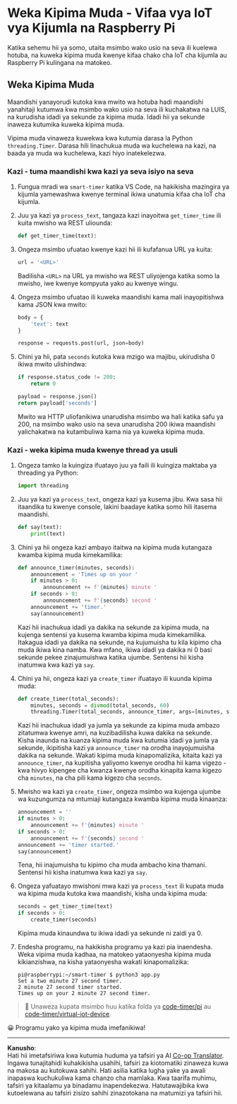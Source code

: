 <!--
CO_OP_TRANSLATOR_METADATA:
{
  "original_hash": "64ad4ddb4de81a18b7252e968f10b404",
  "translation_date": "2025-08-27T21:14:57+00:00",
  "source_file": "6-consumer/lessons/3-spoken-feedback/single-board-computer-set-timer.md",
  "language_code": "sw"
}
-->
# Weka Kipima Muda - Vifaa vya IoT vya Kijumla na Raspberry Pi

Katika sehemu hii ya somo, utaita msimbo wako usio na seva ili kuelewa hotuba, na kuweka kipima muda kwenye kifaa chako cha IoT cha kijumla au Raspberry Pi kulingana na matokeo.

## Weka Kipima Muda

Maandishi yanayorudi kutoka kwa mwito wa hotuba hadi maandishi yanahitaji kutumwa kwa msimbo wako usio na seva ili kuchakatwa na LUIS, na kurudisha idadi ya sekunde za kipima muda. Idadi hii ya sekunde inaweza kutumika kuweka kipima muda.

Vipima muda vinaweza kuwekwa kwa kutumia darasa la Python `threading.Timer`. Darasa hili linachukua muda wa kuchelewa na kazi, na baada ya muda wa kuchelewa, kazi hiyo inatekelezwa.

### Kazi - tuma maandishi kwa kazi ya seva isiyo na seva

1. Fungua mradi wa `smart-timer` katika VS Code, na hakikisha mazingira ya kijumla yamewashwa kwenye terminal ikiwa unatumia kifaa cha IoT cha kijumla.

1. Juu ya kazi ya `process_text`, tangaza kazi inayoitwa `get_timer_time` ili kuita mwisho wa REST uliounda:

    ```python
    def get_timer_time(text):
    ```

1. Ongeza msimbo ufuatao kwenye kazi hii ili kufafanua URL ya kuita:

    ```python
    url = '<URL>'
    ```

    Badilisha `<URL>` na URL ya mwisho wa REST uliyojenga katika somo la mwisho, iwe kwenye kompyuta yako au kwenye wingu.

1. Ongeza msimbo ufuatao ili kuweka maandishi kama mali inayopitishwa kama JSON kwa mwito:

    ```python
    body = {
        'text': text
    }
    
    response = requests.post(url, json=body)
    ```

1. Chini ya hii, pata `seconds` kutoka kwa mzigo wa majibu, ukirudisha 0 ikiwa mwito ulishindwa:

    ```python
    if response.status_code != 200:
        return 0
    
    payload = response.json()
    return payload['seconds']
    ```

    Mwito wa HTTP uliofanikiwa unarudisha msimbo wa hali katika safu ya 200, na msimbo wako usio na seva unarudisha 200 ikiwa maandishi yalichakatwa na kutambuliwa kama nia ya kuweka kipima muda.

### Kazi - weka kipima muda kwenye thread ya usuli

1. Ongeza tamko la kuingiza ifuatayo juu ya faili ili kuingiza maktaba ya threading ya Python:

    ```python
    import threading
    ```

1. Juu ya kazi ya `process_text`, ongeza kazi ya kusema jibu. Kwa sasa hii itaandika tu kwenye console, lakini baadaye katika somo hili itasema maandishi.

    ```python
    def say(text):
        print(text)
    ```

1. Chini ya hii ongeza kazi ambayo itaitwa na kipima muda kutangaza kwamba kipima muda kimekamilika:

    ```python
    def announce_timer(minutes, seconds):
        announcement = 'Times up on your '
        if minutes > 0:
            announcement += f'{minutes} minute '
        if seconds > 0:
            announcement += f'{seconds} second '
        announcement += 'timer.'
        say(announcement)
    ```

    Kazi hii inachukua idadi ya dakika na sekunde za kipima muda, na kujenga sentensi ya kusema kwamba kipima muda kimekamilika. Itakagua idadi ya dakika na sekunde, na kujumuisha tu kila kipimo cha muda ikiwa kina namba. Kwa mfano, ikiwa idadi ya dakika ni 0 basi sekunde pekee zinajumuishwa katika ujumbe. Sentensi hii kisha inatumwa kwa kazi ya `say`.

1. Chini ya hii, ongeza kazi ya `create_timer` ifuatayo ili kuunda kipima muda:

    ```python
    def create_timer(total_seconds):
        minutes, seconds = divmod(total_seconds, 60)
        threading.Timer(total_seconds, announce_timer, args=[minutes, seconds]).start()
    ```

    Kazi hii inachukua idadi ya jumla ya sekunde za kipima muda ambazo zitatumwa kwenye amri, na kuzibadilisha kuwa dakika na sekunde. Kisha inaunda na kuanza kipima muda kwa kutumia idadi ya jumla ya sekunde, ikipitisha kazi ya `announce_timer` na orodha inayojumuisha dakika na sekunde. Wakati kipima muda kinapomalizika, kitaita kazi ya `announce_timer`, na kupitisha yaliyomo kwenye orodha hii kama vigezo - kwa hivyo kipengee cha kwanza kwenye orodha kinapita kama kigezo cha `minutes`, na cha pili kama kigezo cha `seconds`.

1. Mwisho wa kazi ya `create_timer`, ongeza msimbo wa kujenga ujumbe wa kuzungumza na mtumiaji kutangaza kwamba kipima muda kinaanza:

    ```python
    announcement = ''
    if minutes > 0:
        announcement += f'{minutes} minute '
    if seconds > 0:
        announcement += f'{seconds} second '    
    announcement += 'timer started.'
    say(announcement)
    ```

    Tena, hii inajumuisha tu kipimo cha muda ambacho kina thamani. Sentensi hii kisha inatumwa kwa kazi ya `say`.

1. Ongeza yafuatayo mwishoni mwa kazi ya `process_text` ili kupata muda wa kipima muda kutoka kwa maandishi, kisha unda kipima muda:

    ```python
    seconds = get_timer_time(text)
    if seconds > 0:
        create_timer(seconds)
    ```

    Kipima muda kinaundwa tu ikiwa idadi ya sekunde ni zaidi ya 0.

1. Endesha programu, na hakikisha programu ya kazi pia inaendesha. Weka vipima muda kadhaa, na matokeo yataonyesha kipima muda kikianzishwa, na kisha yataonyesha wakati kinapomalizika:

    ```output
    pi@raspberrypi:~/smart-timer $ python3 app.py 
    Set a two minute 27 second timer.
    2 minute 27 second timer started.
    Times up on your 2 minute 27 second timer.
    ```

> 💁 Unaweza kupata msimbo huu katika folda ya [code-timer/pi](../../../../../6-consumer/lessons/3-spoken-feedback/code-timer/pi) au [code-timer/virtual-iot-device](../../../../../6-consumer/lessons/3-spoken-feedback/code-timer/virtual-iot-device).

😀 Programu yako ya kipima muda imefanikiwa!

---

**Kanusho**:  
Hati hii imetafsiriwa kwa kutumia huduma ya tafsiri ya AI [Co-op Translator](https://github.com/Azure/co-op-translator). Ingawa tunajitahidi kuhakikisha usahihi, tafsiri za kiotomatiki zinaweza kuwa na makosa au kutokuwa sahihi. Hati asilia katika lugha yake ya awali inapaswa kuchukuliwa kama chanzo cha mamlaka. Kwa taarifa muhimu, tafsiri ya kitaalamu ya binadamu inapendekezwa. Hatutawajibika kwa kutoelewana au tafsiri zisizo sahihi zinazotokana na matumizi ya tafsiri hii.